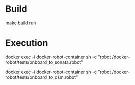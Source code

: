 # Build

make build run

# Execution

docker exec -i docker-robot-container sh -c "robot /docker-robot/tests/onboard_to_sonata.robot"

docker exec -i docker-robot-container sh -c "robot /docker-robot/tests/onboard_to_osm.robot"



